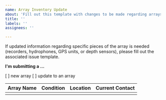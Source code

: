 ```yaml
---
name: Array Inventory Update
about: 'Fill out this template with changes to be made regarding arrays. '
title: ''
labels: ''
assignees: ''

---
```


If updated information regarding specific pieces of the array is needed (recorders, hydrophones, GPS units, or depth sensors), please fill out the associated issue template. 

**I'm submitting a ...** 
<!--  (check one with "x") -->
[ ] new array
[ ] update to an array


| Array Name | Condition  | Location | Current Contact |
|------------|------------|----------|-----------------|
|            |            |          |                 |
